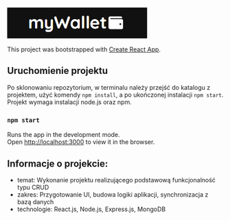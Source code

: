 ![Logo of myWallet](https://github.com/Fyrrj/myWallet/blob/master/src/imgs/logo.PNG?raw=true)

This project was bootstrapped with [Create React App](https://github.com/facebook/create-react-app).

## Uruchomienie projektu

Po sklonowaniu repozytorium, w terminalu należy przejść do katalogu z projektem, użyć komendy `npm install`, a po ukończonej instalacji `npm start`. Projekt wymaga instalacji node.js oraz npm.

### `npm start`

Runs the app in the development mode.<br />
Open [http://localhost:3000](http://localhost:3000) to view it in the browser.

## Informacje o projekcie:

- temat: Wykonanie projektu realizującego podstawową funkcjonalność typu CRUD
- zakres: Przygotowanie UI, budowa logiki aplikacji, synchronizacja z bazą danych
- technologie: React.js, Node.js, Express.js, MongoDB
